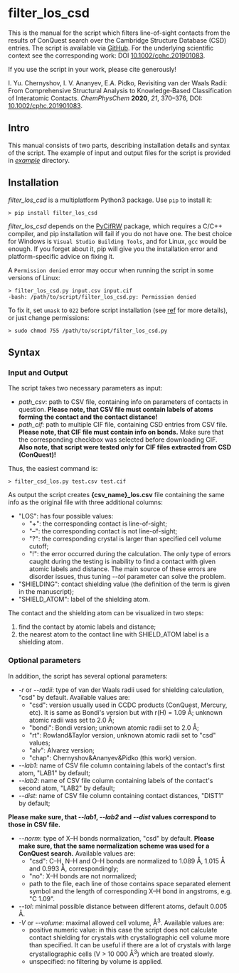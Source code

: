 # filter_los_csd

This is the manual for the script which filters line-of-sight contacts from the results of ConQuest search over the Cambridge Structure Database (CSD) entries. The script is available via [GitHub](https://github.com/IvanChernyshov/filter_los_csd). For the underlying scientific context see the corresponding work: DOI [10.1002/cphc.201901083](http://doi.org/10.1002/cphc.201901083).

If you use the script in your work, please cite generously!

I. Yu. Chernyshov, I. V. Ananyev, E.A. Pidko, Revisiting van der Waals Radii: From Comprehensive Structural Analysis to Knowledge‐Based Classification of Interatomic Contacts. _ChemPhysChem_ **2020**, _21_, 370–376, DOI: [10.1002/cphc.201901083](http://doi.org/10.1002/cphc.201901083).

## Intro

This manual consists of two parts, describing installation details and syntax of the script. The example of input and output files for the script is provided in [*example*](https://github.com/EPiCs-group/filter_los_csd/tree/master/example) directory.

## Installation

*filter_los_csd* is a multiplatform Python3 package. Use `pip` to install it:

```
> pip install filter_los_csd
```

*filter_los_csd* depends on the [PyCifRW](http://pypi.org/project/PyCifRW/) package, which requires a C/C++ compiler, and pip installation will fail if you do not have one. The best choice for Windows is `Visual Studio Building Tools`, and for Linux, `gcc` would be enough. If you forget about it, pip will give you the installation error and platform-specific advice on fixing it.

A `Permission denied` error may occur when running the script in some versions of Linux:

```
> filter_los_csd.py input.csv input.cif
-bash: /path/to/script/filter_los_csd.py: Permission denied
```

To fix it, set `umask` to `022` before script installation (see [ref](https://stackoverflow.com/questions/36898474/how-to-install-a-module-for-all-users-with-pip-on-linux) for more details), or just change permissions:

```
> sudo chmod 755 /path/to/script/filter_los_csd.py
```

## Syntax

### Input and Output

The script takes two necessary parameters as input:

* *path_csv*: path to CSV file, containing info on parameters of contacts in question.
  **Please note, that CSV file must contain labels of atoms forming the contact and the contact distance!**
* *path_cif*: path to multiple CIF file, containing CSD entries from CSV file. **Please note, that CIF file must contain info on bonds.** Make sure that the corresponding checkbox was selected before downloading CIF.
  **Also note, that script were tested only for CIF files extracted from CSD (ConQuest)!**

Thus, the easiest command is:

```
> filter_csd_los.py test.csv test.cif
```

As output the script creates **{csv_name}_los.csv** file containing the same info as the original file with three additional columns:

* "LOS": has four possible values:
  * "+": the corresponding contact is line-of-sight;
  * "–": the corresponding contact is not line-of-sight;
  * "?": the corresponding crystal is larger than specified cell volume cutoff;
  * "!": the error occurred during the calculation. The only type of errors caught during the testing is inability to find a contact with given atomic labels and distance. The main source of these errors are disorder issues, thus tuning *--tol* parameter can solve the problem.
* "SHIELDING": contact shielding value (the definition of the term is given in the manuscript);
* "SHIELD_ATOM": label of the shielding atom.

The contact and the shielding atom can be visualized in two steps:

1. find the contact by atomic labels and distance;
2. the nearest atom to the contact line with SHIELD_ATOM label is a shielding atom.

### Optional parameters

In addition, the script has several optional parameters:

* *-r* or *--radii*: type of van der Waals radii used for shielding calculation, "csd" by default. Available values are:
  * "csd": version usually used in CCDC products (ConQuest, Mercury, etc). It is same as Bondi's version but with r(H) = 1.09 Å; unknown atomic radii was set to 2.0 Å;
  * "bondi": Bondi version; unknown atomic radii set to 2.0 Å;
  * "rt": Rowland&Taylor version, unknown atomic radii set to "csd" values;
  * "alv": Alvarez version;
  * "chap": Chernyshov&Ananyev&Pidko (this work) version.
* *--lab1*: name of CSV file column containing labels of the contact's first atom, "LAB1" by default;
* *--lab2*: name of CSV file column containing labels of the contact's second atom, "LAB2" by default;
* *--dist*: name of CSV file column containing contact distances, "DIST1" by default;

**Please make sure, that *--lab1*, *--lab2* and *--dist* values correspond to those in CSV file.**

* *--norm*: type of X–H bonds normalization, "csd" by default. **Please make sure, that the same normalization scheme was used for a ConQuest search.** Available values are:
  * "csd": C–H, N–H and O–H bonds are normalized to 1.089 Å, 1.015 Å and 0.993 Å, correspondingly;
  * "no": X–H bonds are not normalized;
  * path to the file, each line of those contains space separated element symbol and the length of corresponding X–H bond in angstroms, e.g. "C 1.09".
* *--tol*: minimal possible distance between different atoms, default 0.005 Å.
* *-V* or *--volume*: maximal allowed cell volume, Å<sup>3</sup>. Available values are:
  * positive numeric value: in this case the script does not calculate contact shielding for crystals with crystallographic cell volume more than specified. It can be useful if there are a lot of crystals with large crystallographic cells (V > 10 000 Å<sup>3</sup>) which are treated slowly.
  * unspecified: no filtering by volume is applied.


